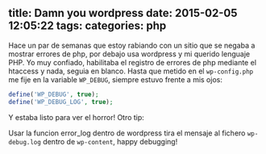 title: Damn you wordpress
date: 2015-02-05 12:05:22
tags:
categories: php
---

Hace un par de semanas que estoy rabiando con un sitio que se negaba a mostrar errores de php, por debajo usa wordpress y mi querido lenguaje PHP.
Yo muy confiado, habilitaba el registro de errores de php mediante el htaccess y nada, seguia en blanco.
Hasta que metido en el `wp-config.php` me fije en la variable `WP_DEBUG`, siempre estuvo frente a mis ojos:

```php
define('WP_DEBUG', true);
define('WP_DEBUG_LOG', true);
```

Y estaba listo para ver el horror!
Otro tip:

Usar la funcion error_log dentro de wordpress tira el mensaje al fichero `wp-debug.log` dentro de `wp-content`, happy debugging!
